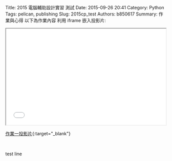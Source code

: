 Title: 2015 電腦輔助設計實習 測試
Date: 2015-09-26 20:41
Category: Python
Tags: pelican, publishing
Slug: 2015cp_test
Authors: b850617
Summary: 作業與心得
以下為作業內容
利用 iframe 嵌入投影片:

<iframe src="simplest0.html" width="500" height="300"></iframe>

[作業一投影片](simplest0.html){:target="_blank"}


<br>
<p>test line </p>

<!DOCTYPE html>
<html>

</html>



